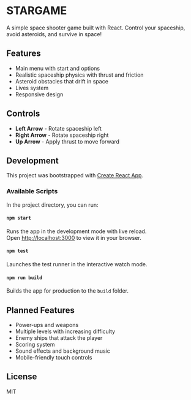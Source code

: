 # STARGAME

A simple space shooter game built with React. Control your spaceship, avoid asteroids, and survive in space!

## Features

- Main menu with start and options
- Realistic spaceship physics with thrust and friction
- Asteroid obstacles that drift in space
- Lives system
- Responsive design

## Controls

- **Left Arrow** - Rotate spaceship left
- **Right Arrow** - Rotate spaceship right  
- **Up Arrow** - Apply thrust to move forward

## Development

This project was bootstrapped with [Create React App](https://github.com/facebook/create-react-app).

### Available Scripts

In the project directory, you can run:

#### `npm start`

Runs the app in the development mode with live reload.\
Open [http://localhost:3000](http://localhost:3000) to view it in your browser.

#### `npm test`

Launches the test runner in the interactive watch mode.

#### `npm run build`

Builds the app for production to the `build` folder.

## Planned Features

- Power-ups and weapons
- Multiple levels with increasing difficulty
- Enemy ships that attack the player
- Scoring system
- Sound effects and background music
- Mobile-friendly touch controls

## License

MIT
